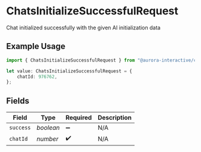 # ChatsInitializeSuccessfulRequest

Chat initialized successfully with the given AI initialization data

## Example Usage

```typescript
import { ChatsInitializeSuccessfulRequest } from "@aurora-interactive/chatbot-api-sdk/models/operations";

let value: ChatsInitializeSuccessfulRequest = {
    chatId: 976762,
};
```

## Fields

| Field              | Type               | Required           | Description        |
| ------------------ | ------------------ | ------------------ | ------------------ |
| `success`          | *boolean*          | :heavy_minus_sign: | N/A                |
| `chatId`           | *number*           | :heavy_check_mark: | N/A                |